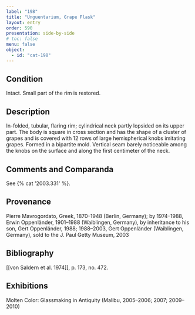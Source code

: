 ```yaml
---
label: "198"
title: "Unguentarium, Grape Flask"
layout: entry
order: 590
presentation: side-by-side
# toc: false
menu: false
object:
  - id: "cat-198"
---
```


## Condition

Intact. Small part of the rim is restored.

## Description

In-folded, tubular, flaring rim; cylindrical neck partly lopsided on its upper part. The body is square in cross section and has the shape of a cluster of grapes and is covered with 12 rows of large hemispherical knobs imitating grapes. Formed in a bipartite mold. Vertical seam barely noticeable among the knobs on the surface and along the first centimeter of the neck.

## Comments and Comparanda

See {% cat '2003.331' %}.

## Provenance

Pierre Mavrogordato, Greek, 1870–1948 (Berlin, Germany); by 1974–1988, Erwin Oppenländer, 1901–1988 (Waiblingen, Germany), by inheritance to his son, Gert Oppenländer, 1988; 1988–2003, Gert Oppenländer (Waiblingen, Germany), sold to the J. Paul Getty Museum, 2003

## Bibliography

[[von Saldern et al. 1974]], p. 173, no. 472.

## Exhibitions

Molten Color: Glassmaking in Antiquity (Malibu, 2005–2006; 2007; 2009–2010)